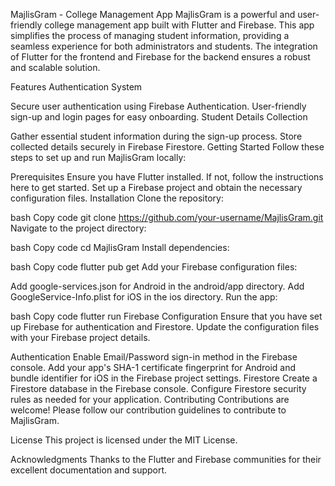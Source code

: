 MajlisGram - College Management App
MajlisGram is a powerful and user-friendly college management app built with Flutter and Firebase. This app simplifies the process of managing student information, providing a seamless experience for both administrators and students. The integration of Flutter for the frontend and Firebase for the backend ensures a robust and scalable solution.

Features
Authentication System

Secure user authentication using Firebase Authentication.
User-friendly sign-up and login pages for easy onboarding.
Student Details Collection

Gather essential student information during the sign-up process.
Store collected details securely in Firebase Firestore.
Getting Started
Follow these steps to set up and run MajlisGram locally:

Prerequisites
Ensure you have Flutter installed. If not, follow the instructions here to get started.
Set up a Firebase project and obtain the necessary configuration files.
Installation
Clone the repository:

bash
Copy code
git clone https://github.com/your-username/MajlisGram.git
Navigate to the project directory:

bash
Copy code
cd MajlisGram
Install dependencies:

bash
Copy code
flutter pub get
Add your Firebase configuration files:

Add google-services.json for Android in the android/app directory.
Add GoogleService-Info.plist for iOS in the ios directory.
Run the app:

bash
Copy code
flutter run
Firebase Configuration
Ensure that you have set up Firebase for authentication and Firestore. Update the configuration files with your Firebase project details.

Authentication
Enable Email/Password sign-in method in the Firebase console.
Add your app's SHA-1 certificate fingerprint for Android and bundle identifier for iOS in the Firebase project settings.
Firestore
Create a Firestore database in the Firebase console.
Configure Firestore security rules as needed for your application.
Contributing
Contributions are welcome! Please follow our contribution guidelines to contribute to MajlisGram.

License
This project is licensed under the MIT License.

Acknowledgments
Thanks to the Flutter and Firebase communities for their excellent documentation and support.
